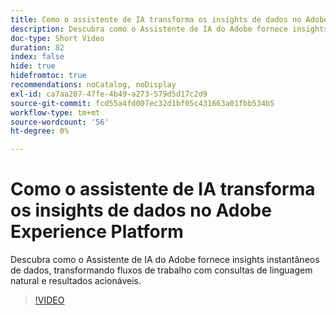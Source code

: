 ```yaml
---
title: Como o assistente de IA transforma os insights de dados no Adobe Experience Platform
description: Descubra como o Assistente de IA do Adobe fornece insights instantâneos de dados, transformando fluxos de trabalho com consultas de linguagem natural e resultados acionáveis.
doc-type: Short Video
duration: 82
index: false
hide: true
hidefromtoc: true
recommendations: noCatalog, noDisplay
exl-id: ca7aa207-47fe-4b49-a273-579d5d17c2d9
source-git-commit: fcd55a4fd007ec32d1bf05c431663a01fbb534b5
workflow-type: tm+mt
source-wordcount: '56'
ht-degree: 0%

---
```


# Como o assistente de IA transforma os insights de dados no Adobe Experience Platform

Descubra como o Assistente de IA do Adobe fornece insights instantâneos de dados, transformando fluxos de trabalho com consultas de linguagem natural e resultados acionáveis.

<!-- 72_S653_3442539_81_how-ai-assistant-transforms-data-insights-in-adobe-experience-platform -->
>[!VIDEO](https://video.tv.adobe.com/v/3458305/?learn=on&enablevpops=true)
